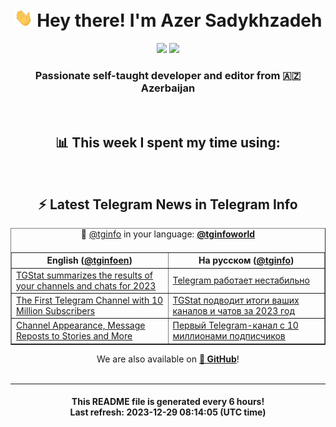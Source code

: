 <div align="center">
	<div>
		<h1>
      <img src="./assets/hi.gif" width="30px"> Hey there! I'm Azer Sadykhzadeh
    </h1>
    <img height="18" src="https://komarev.com/ghpvc/?username=sadykhzadeh&label=Views&color=2081c1&style=flat-square" />
		<a href="https://wakatime.com/Azer"> <img height="18" src="https://wakatime.com/badge/user/f80ae27a-c328-426f-a381-bc84136e2dd6.svg" /> </a>
    <h3>
      Passionate self-taught developer and editor from 🇦🇿 Azerbaijan
    </h3>
  </div>
  <br>

<h2>📊 This week I spent my time using:</h2>

<!--START_SECTION:waka-->
<!--END_SECTION:waka-->

<br>

<h2>⚡️ Latest Telegram News in Telegram Info</h2>
  <table border>
		<tr>
			<th width="50%">English (<a href="https://t.me/tginfoen">@tginfoen</a>)</th>
			<th>На русском (<a href="https://t.me/tginfo">@tginfo</a>)</th>
		</tr>
		<caption>🚩 <a href="https://t.me/tginfo">@tginfo</a> in your language: <a href="https://t.me/tginfoworld"><b>@tginfoworld</b></a><caption/>
  <tr><td><a href="https://t.me/tginfoen/1807">TGStat summarizes the results of your channels and chats for 2023</a></td>
    <td><a href="https://t.me/tginfo/3884">Telegram работает нестабильно</a></td></tr><tr><td><a href="https://t.me/tginfoen/1805">The First Telegram Channel with 10 Million Subscribers</a></td>
    <td><a href="https://t.me/tginfo/3883">TGStat подводит итоги ваших каналов и чатов за 2023 год</a></td></tr><tr><td><a href="https://t.me/tginfoen/1804">Channel Appearance, Message Reposts to Stories and More</a></td>
    <td><a href="https://t.me/tginfo/3882">Первый Telegram-канал с 10 миллионами подписчиков</a></td></tr>
</table>
We are also available on <a href="https://github.com/tginfo"><b>🐙 GitHub</b></a>!
</div>

<br>
<hr>
<h4 align="center">This README file is generated <b>every 6 hours</b>!</br>Last refresh: <b>2023-12-29 08:14:05 (UTC time)</b></h4>
